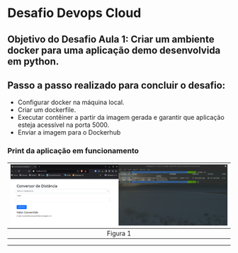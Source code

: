 # Desafio Devops Cloud

## Objetivo do Desafio Aula 1: Criar um ambiente docker para uma aplicação demo desenvolvida em python.

## Passo a passo realizado para concluir o desafio:

- Configurar docker na máquina local.
- Criar um dockerfile.
- Executar contêiner a partir da imagem gerada e garantir que aplicação esteja acessível na porta 5000.
- Enviar a imagem para o Dockerhub

### Print da aplicação em funcionamento 

| ![conversao-distancia.png](/conversao-distancia/images/conversao-distancia.png) |
|:-----------------------------:|
| Figura 1 |

------------------------------------------------------------------------------------------------------------
